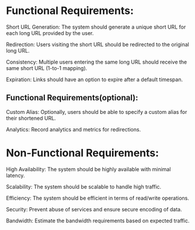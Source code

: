 # Functional Requirements:

Short URL Generation: The system should generate a unique short URL for each long URL provided by the user.

Redirection: Users visiting the short URL should be redirected to the original long URL.

Consistency: Multiple users entering the same long URL should receive the same short URL (1-to-1 mapping).

Expiration: Links should have an option to expire after a default timespan.

## Functional Requirements(optional):

Custom Alias: Optionally, users should be able to specify a custom alias for their shortened URL.

Analytics: Record analytics and metrics for redirections.

# Non-Functional Requirements:

High Availability: The system should be highly available with minimal latency.

Scalability: The system should be scalable to handle high traffic.

Efficiency: The system should be efficient in terms of read/write operations.

Security: Prevent abuse of services and ensure secure encoding of data.

Bandwidth: Estimate the bandwidth requirements based on expected traffic.

